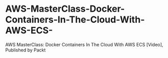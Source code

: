 # AWS-MasterClass-Docker-Containers-In-The-Cloud-With-AWS-ECS-
AWS MasterClass: Docker Containers In The Cloud With AWS ECS [Video], Published by Packt
